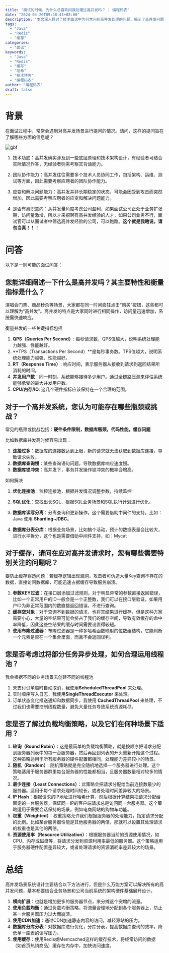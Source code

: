 ```yaml
---
title: "面试的时候，为什么总喜欢问我处理过高并发吗？ | 编程码农"
date: "2024-04-20T09:48:41+08:00"
description: "本文深入探讨了技术面试中为何常问到高并发处理的问题，揭示了高并发问题在实际工作中的重要性以及面试这样问的深层目的。文章还将分享一些高并发处理的关键技巧和经验，帮助广大开发者充分准备面试，提升实战能力。这是每个追求成长的程序员都必读的一篇文章。"
tags:
  - "Java"
  - "Redis"
  - "缓存"
categories:
  - "面试"
keywords:
  - "Java"
  - "Redis"
  - "缓存"
  - "哈希"
  - "技术博客"
  - "编程码农"
author: "编程码农"
draft: false
---
```


# 背景

在面试过程中，常常会遇到对高并发场景进行提问的情况。请问，这样的提问旨在了解哪些方面的信息呢？



![gbf](https://blogs-on.oss-cn-beijing.aliyuncs.com/imgs/202404201603854.jpeg)



1. 技术功底：高并发确实涉及到一些底层原理和技术架构设计，有经验者可结合实际情况作答，无经验者则需考察其背诵能力。

2. 团队协作能力：高并发往往需要多个技术人员协同工作，包括架构、运维、测试等方面，因此需要考察应聘者的团队协作能力。

3. 应变和解决问题能力：高并发并非长期稳定的状态，可能会因受到攻击而突然增加，因此需要考察应聘者的应变和解决问题能力。

4. 是否有离职意向：从并发量角度考虑公司盈利，如果面试公司正处于业务扩张期，访问量激增，所以才来招聘有高并发经验的人才，如果公司业务不行，面试官可以从面试者中筛选高并发经验的公司，可以跑路。**这个就是我瞎说，请勿当真！！！**





# 问答

以下是一则可能的面试问答：

## 您能详细阐述一下什么是高并发吗？其主要特性和衡量指标是什么？

演唱会门票、商品秒杀等场景，大家都在同一时间疯狂点击“购买”按钮，这些都可以理解为“高并发”。高并发的特点是大家同时进行相同操作，访问量迅速增加，系统需快速响应。

衡量并发的一些关键指标包括

1. **QPS（Queries Per Second）**: 每秒请求数，QPS值越大，说明系统处理能力越强、性能越好。
2. **TPS（Transactions Per Second）**是每秒事务数。TPS值越大，说明系统处理能力越强、性能越好。
3. **RT（Response Time）**: 响应时间，表示服务器从接收到请求到返回结果所消耗的时间。
4. **并发用户数**：同一时刻，系统能够接待多少用户。通过全链路压测来评估系统能够承受的最大并发用户数。
5. **CPU/内存/IO**:  这几个硬件指标应该保持在一个合理的范围。



## 对于一个高并发系统，您认为可能存在哪些瓶颈或挑战？

常见的瓶颈或挑战包括：**硬件条件限制，数据库瓶颈，代码性能，缓存问题**

比如数据库并发高时候容易出现：

1. **连接过多**：数据库的连接数达到上限，新的请求就无法获取到数据库连接，导致请求失败。
2. **数据库查询慢**：某些查询语句问题，导致数据库响应速度慢。
3. **数据库锁冲突**：高并发下，事务并发操作锁冲突的概率会增高。

如何解决

1. **优化连接池**：监控连接池，根据并发情况调整参数，持续监控

2. **SQL优化**：查找出长SQL，根据SQL业务场景和SQL执行计划进行优化。

3. **数据库读写分离**：分离查询和更新操作，这个需要借助中间件的支持，比如：Java 使用 **Sharding-JDBC**。

4. **数据库分表分库**：根据业务场景，比如搞个活动，预计的数据表量会比较大，进行水平拆分，这个也是需要借助中间件支持，如：Mycat

   

## 对于缓存，请问在应对高并发请求时，您有哪些需要特别关注的问题呢？

要防止缓存穿透问题：若缓存逻辑出现漏洞，攻击者可伪造大量Key查询不存在的数据，直接访问数据库，可能迅速占据缓存导致服务崩溃。

1. **参数KEY过滤**：在接口层添加过滤规则，对于明显异常的参数直接返回错误，比如一个正常用户的ID一般会是一个正整数，我们可以在接口层验证，如果用户ID为非正常范围内的数直接返回错误，不进行查询。
2. **缓存空对象**：对于查询不到数据的请求，也将其结果进行缓存，但是这种方案需要小心，大量的空结果可能会挤占了我们的缓存空间，导致有效缓存的命中率降低，因此这些空结果的缓存时间需要设置得较短。
3. **使用布隆过滤器**：布隆过滤器是一种多哈希函数映射的位数组结构，它能判断一个元素是否在一个集合里面，而且不会返回误判。



## 您是否考虑过将部分任务异步处理，如何合理运用线程池？

我会根据不同的业务场景去创建不同的线程池

1. 未支付订单超时自动取消，我使用**ScheduledThreadPool** 来处理。
2. 实时顺序写入日志，我使用**SingleThreadExecutor** 来处理。
3. 订单状态变化推送通知和数据同步，我使用 **CachedThreadPool** 来处理，不过我们也需要控制线程数量，避免大量任务导致系统资源耗尽。



## 您是否了解过负载均衡策略，以及它们在何种场景下适用？

1. **轮询（Round Robin）**：这是最简单的负载均衡策略，就是按顺序把请求分配到服务器列表中的每一台服务器，然后再回到列表的开头重新开始这个过程。这种策略适用于所有服务器的硬件配置都相同，处理能力差异较小的场景。
2. **随机（Random）**：随机策略就是完全随机地选择一个服务器进行处理。这个策略适用于服务器群里每台服务器的性能都相当，且服务器数量相对较多的情况。
3. **最少连接（Least Connections）**：此策略会把请求分配给当前连接数最少的服务器。适用于每个请求处理时间较长，或者处理时间差异较大的场景。
4. **IP Hash**：根据请求的IP地址进行哈希计算，然后根据计算结果把请求分配给固定的一台服务器，保证同一IP的客户端请求总是访问同一台服务器。这个策略适用于需要会话保持的场景，例如电商网站的购物车功能。
5. **权重（Weighted）**：权重策略允许我们根据服务器的处理能力，指定请求分配的比例。比如某台服务器性能是其他服务器的两倍，那就可以设置其处理请求的权重也是其他的两倍。
6. **资源使用率（Resource Utilization）**：根据服务器当前的资源使用情况，如CPU、内存或磁盘等，将请求分发到资源利用率最低的服务器。这个策略适用于服务器硬件配置差异较大，或者处理请求的资源消耗率差异较大的场景。



# 总结

高并发场景系统设计主要结合以下方法进行，但是什么万能方案可以解决所有的高并发问题，基本都要结合业务场景和公司当前系统的架构硬件基础展开设计。

1. **横向扩展**：也就是增加更多的服务器节点，来分摊这个突增的流量。
2. **使用负载均衡**：通过负载均衡策略，将流量合理地分配到各个服务器上，防止某一台服务器压力过大而崩溃。
3. **使用CDN加速**：通过CDN加速静态内容的访问，减轻源站的压力。
4. **数据库分库分表**：对数据库进行优化，分库分表，提高数据库查询的效率，降低单一库表的读写压力。
5. **使用缓存**：使用Redis或Memcached这样的缓存技术，将经常访问的数据（如首页热销商品）缓存在内存中，加快访问速度。
